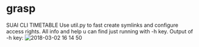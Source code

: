 # grasp
SUAI CLI TIMETABLE
Use util.py to fast create symlinks and configure access rights.
All info and help u can find just running with -h key.
Output of -h key:
![2018-03-02 16 14 50](https://user-images.githubusercontent.com/24477803/36900662-414bd6a0-1e35-11e8-98d9-cc57884a808c.png)
